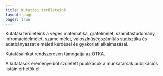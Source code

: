 ```yaml
---
title: Kutatási területeink
layout: page 
pager: true 
---
```




Kutatási területeink a véges matematika, gráfelmélet, számítástudomány, infromációelmélet, számelmélet, valószínűségszámítás statisztika és adatbányászat elméleti kérdései és gyakorlati alkalmazásai. 

Kutatásainkat rendszeresen támogatja az OTKA.

A kutatások ereményeiből született publikácók a munkatársak publikációs listáin érhetők el.